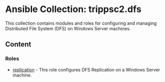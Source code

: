 # Ansible Collection: trippsc2.dfs

This collection contains modules and roles for configuring and managing Distributed File System (DFS) on Windows Server machines.

## Content

### Roles

- [replication](roles/replication/README.md) - This role configures DFS Replication on a Windows Server machine.
